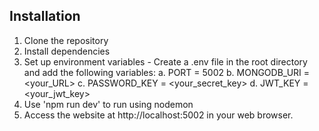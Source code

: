
## Installation

1. Clone the repository
2. Install dependencies
3. Set up environment variables - Create a .env file in the root directory and add the following variables:
   a. PORT = 5002
   b. MONGODB_URI = <your_URL>
   c. PASSWORD_KEY = <your_secret_key>
   d. JWT_KEY = <your_jwt_key>
4. Use 'npm run dev' to run using nodemon
5. Access the website at http://localhost:5002 in your web browser.

